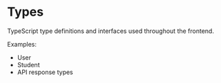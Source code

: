 # Types

TypeScript type definitions and interfaces used throughout the frontend.

Examples:

- User
- Student
- API response types
